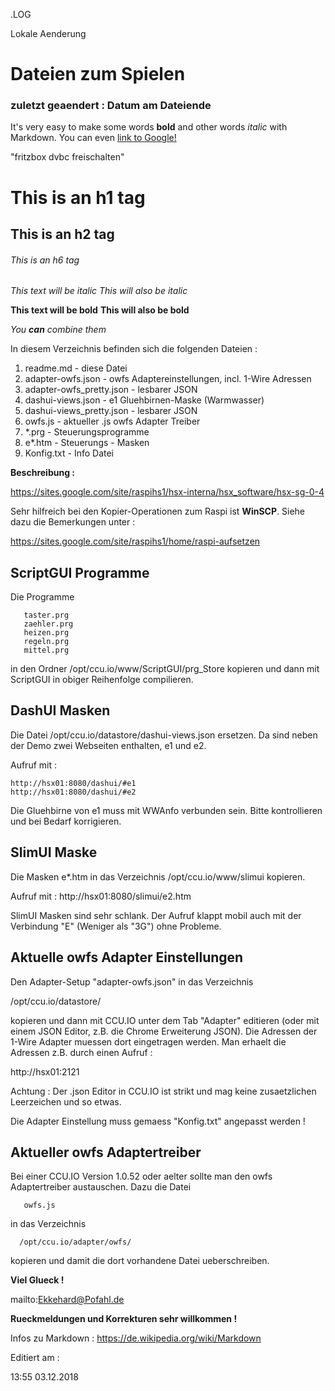 .LOG
<Ctrl-Shift m>

Lokale Aenderung

#      Dateien zum Spielen   
### zuletzt geaendert : Datum am Dateiende

It's very  easy to make some words **bold** and other words *italic* with Markdown. You can even [link to Google!](http://google.com)

"fritzbox dvbc freischalten"

# This is an h1 tag
## This is an h2 tag
###### This is an h6 tag

*This text will be italic*
_This will also be italic_

**This text will be bold**
__This will also be bold__

_You **can** combine them_

In diesem Verzeichnis befinden sich die folgenden Dateien  :

1. readme.md - diese Datei  
1. adapter-owfs.json        - owfs Adaptereinstellungen, incl. 1-Wire Adressen  
1. adapter-owfs_pretty.json - lesbarer JSON
1. dashui-views.json        - e1 Gluehbirnen-Maske (Warmwasser)
1. dashui-views_pretty.json - lesbarer JSON
1. owfs.js                  - aktueller .js owfs Adapter Treiber
1. *.prg                    - Steuerungsprogramme  
1. e*.htm                   - Steuerungs - Masken
1. Konfig.txt               - Info Datei

**Beschreibung :**  

  https://sites.google.com/site/raspihs1/hsx-interna/hsx_software/hsx-sg-0-4

Sehr hilfreich bei den Kopier-Operationen zum Raspi ist **WinSCP**.
Siehe dazu die Bemerkungen unter :

   https://sites.google.com/site/raspihs1/home/raspi-aufsetzen


ScriptGUI Programme
-------------------
Die Programme

       taster.prg  
       zaehler.prg  
	   heizen.prg  
	   regeln.prg  
	   mittel.prg  

in den Ordner /opt/ccu.io/www/ScriptGUI/prg_Store kopieren
und dann mit ScriptGUI in obiger Reihenfolge compilieren.


DashUI Masken
-------------

Die Datei /opt/ccu.io/datastore/dashui-views.json ersetzen. Da sind
neben der Demo zwei Webseiten enthalten, e1 und e2.

Aufruf mit :

    http://hsx01:8080/dashui/#e1
    http://hsx01:8080/dashui/#e2

Die Gluehbirne von e1 muss mit WWAnfo verbunden sein.
Bitte kontrollieren und bei Bedarf korrigieren.


SlimUI Maske
------------
Die Masken e*.htm in das Verzeichnis /opt/ccu.io/www/slimui kopieren.

Aufruf mit : http://hsx01:8080/slimui/e2.htm

SlimUI Masken sind sehr schlank. Der Aufruf klappt mobil auch mit der
Verbindung "E" (Weniger als "3G") ohne Probleme.


Aktuelle owfs Adapter Einstellungen
-----------------------------------

Den Adapter-Setup "adapter-owfs.json" in das Verzeichnis

   /opt/ccu.io/datastore/

kopieren und dann mit CCU.IO unter dem Tab "Adapter" editieren (oder
mit einem JSON Editor, z.B. die Chrome Erweiterung JSON). Die Adressen
der 1-Wire Adapter muessen dort eingetragen werden. Man erhaelt die
Adressen z.B. durch einen Aufruf :

   http://hsx01:2121

Achtung : Der .json Editor in CCU.IO ist strikt und mag keine zusaetzlichen
Leerzeichen und so etwas.

Die Adapter Einstellung muss gemaess "Konfig.txt" angepasst werden !


Aktueller owfs Adaptertreiber
-----------------------------

Bei einer CCU.IO Version 1.0.52 oder aelter sollte man den owfs Adaptertreiber austauschen.
Dazu die Datei

       owfs.js

in das Verzeichnis

      /opt/ccu.io/adapter/owfs/

kopieren und damit die dort vorhandene Datei ueberschreiben.

**Viel Glueck !**

mailto:Ekkehard@Pofahl.de

**Rueckmeldungen und Korrekturen sehr willkommen !**

Infos zu Markdown : https://de.wikipedia.org/wiki/Markdown

Editiert am :

13:55 03.12.2018
